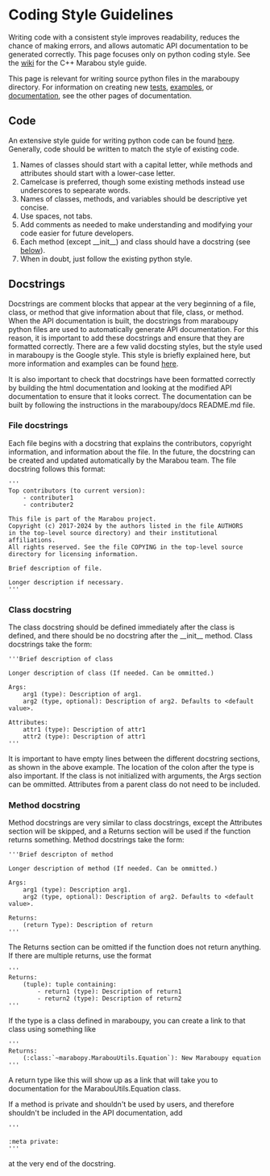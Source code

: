 # Coding Style Guidelines

Writing code with a consistent style improves readability, reduces the chance of making errors, and 
allows automatic API documentation to be generated correctly. 
This page focuses only on python coding style. See the 
[wiki](https://github.com/NeuralNetworkVerification/Marabou/wiki/Coding-Guidelines)
for the C++ Marabou style guide. 

This page is relevant for writing source python files in the maraboupy directory. 
For information on creating new [tests](3_Tests.md), [examples](4_Examples.md), or [documentation](5_Documentation.md), see
the other pages of documentation.

## Code

An extensive style guide for writing python code can be found 
[here](https://www.python.org/dev/peps/pep-0008/#introduction). Generally, code should be written to match the
style of existing code.

1. Names of classes should start with a capital letter, while methods and attributes should start with a lower-case letter.
2. Camelcase is preferred, though some existing methods instead use underscores to sepearate words.
3. Names of classes, methods, and variables should be descriptive yet concise.
4. Use spaces, not tabs.
5. Add comments as needed to make understanding and modifying your code easier for future developers.
6. Each method (except \_\_init\_\_) and class should have a docstring (see [below](#docstrings)).
7. When in doubt, just follow the existing python style.


## Docstrings
Docstrings are comment blocks that appear at the very beginning of a file, class, or method
that give information about that file, class, or method.
When the API documentation is built, the docstrings from maraboupy python files are used to
automatically generate API documentation. For this reason, it is important to add these docstrings
and ensure that they are formatted correctly. There are a few valid docsting styles, but the style
used in maraboupy is the Google style. This style is briefly explained here, but more information
and examples can be found [here](https://sphinxcontrib-napoleon.readthedocs.io/en/latest/example_google.html).

It is also important to check that docstrings have been formatted correctly by building the html documentation
and looking at the modified API documentation to ensure that it looks correct. The documentation can be built
by following the instructions in the maraboupy/docs README.md file.

### File docstrings
Each file begins with a docstring that explains the contributors, copyright information, and information
about the file. In the future, the docstring can be created and updated automatically by the Marabou team.
The file docstring follows this format:
```
'''
Top contributors (to current version):
    - contributer1
    - contributer2

This file is part of the Marabou project.
Copyright (c) 2017-2024 by the authors listed in the file AUTHORS
in the top-level source directory) and their institutional affiliations.
All rights reserved. See the file COPYING in the top-level source
directory for licensing information.

Brief description of file.

Longer description if necessary.
'''
```

### Class docstring
The class docstring should be defined immediately after the class is defined, and there should be no docstring
after the \_\_init\_\_ method. Class docstrings take the form:
```
'''Brief description of class

Longer description of class (If needed. Can be ommitted.)

Args:
    arg1 (type): Description of arg1.
    arg2 (type, optional): Description of arg2. Defaults to <default value>.
    
Attributes:
    attr1 (type): Description of attr1
    attr2 (type): Description of attr1
'''
```

It is important to have empty lines between the different docstring sections, as shown in the above example. 
The location of the colon after the type is also important. If the 
class is not initialized with arguments, the Args section can be ommitted. Attributes from a parent class do not need
to be included.

### Method docstring
Method docstrings are very similar to class docstrings, except the Attributes section will be skipped, and a Returns
section will be used if the function returns something. Method docstrings take the form:
```
'''Brief descripton of method

Longer description of method (If needed. Can be ommitted.)

Args:
    arg1 (type): Description arg1.
    arg2 (type, optional): Description of arg2. Defaults to <default value>.
    
Returns:
    (return Type): Description of return 
'''
```

The Returns section can be omitted if the function does not return anything. If there are multiple returns, use the format
```
'''
Returns:
    (tuple): tuple containing:
        - return1 (type): Description of return1
        - return2 (type): Description of return2
'''
```

If the type is a class defined in maraboupy, you can create a link to that class using something like
```
'''
Returns:
    (:class:`~marabopy.MarabouUtils.Equation`): New Maraboupy equation
'''
```
A return type like this will show up as a link that will take you to documentation for the MarabouUtils.Equation class.

If a method is private and shouldn't be used by users, and therefore shouldn't be included in the API documentation, add
```
'''

:meta private:
'''
```
at the very end of the docstring.
